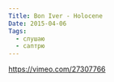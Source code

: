 ```yaml
---
Title: Bon Iver - Holocene
Date: 2015-04-06
Tags:
  - слушаю
  - саптрю
---
```


https://vimeo.com/27307766
